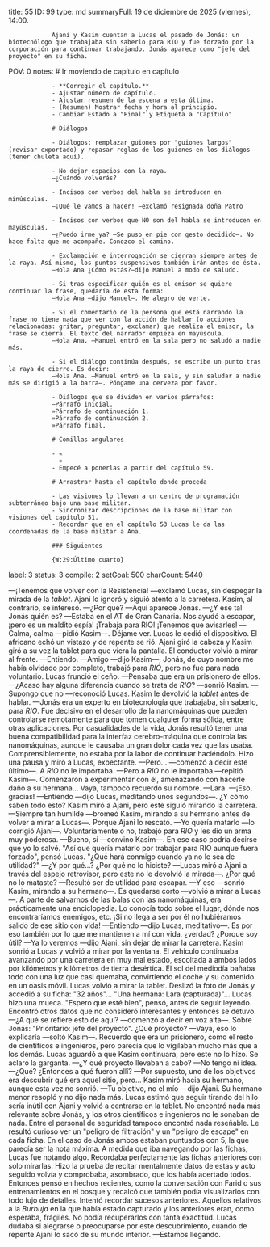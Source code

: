 title:          55
ID:             99
type:           md
summaryFull:    19 de diciembre de 2025 (viernes), 14:00.
                
                Ajani y Kasim cuentan a Lucas el pasado de Jonás: un biotecnólogo que trabajaba sin saberlo para RIO y fue forzado por la corporación para continuar trabajando. Jonás aparece como "jefe del proyecto" en su ficha.
POV:            0
notes:          # Ir moviendo de capítulo en capítulo
                
                - **Corregir el capítulo.**
                - Ajustar número de capítulo.
                - Ajustar resumen de la escena a esta última.
                - (Resumen) Mostrar fecha y hora al principio.
                - Cambiar Estado a "Final" y Etiqueta a "Capítulo"
                
                # Diálogos
                
                - Diálogos: remplazar guiones por "guiones largos" (revisar exportado) y repasar reglas de los guiones en los diálogos (tener chuleta aquí).
                
                - No dejar espacios con la raya.
                —¿Cuándo volverás?
                
                - Incisos con verbos del habla se introducen en minúsculas.
                —¡Qué le vamos a hacer! —exclamó resignada doña Patro
                
                - Incisos con verbos que NO son del habla se introducen en mayúsculas.
                —¿Puedo irme ya? —Se puso en pie con gesto decidido—. No hace falta que me acompañe. Conozco el camino.
                
                - Exclamación e interrogación se cierran siempre antes de la raya. Así mismo, los puntos suspensivos también irán antes de ésta.
                —Hola Ana ¿Cómo estás?—dijo Manuel a modo de saludo.
                
                - Si tras especificar quién es el emisor se quiere continuar la frase, quedaría de esta forma:
                —Hola Ana —dijo Manuel—. Me alegro de verte.
                
                - Si el comentario de la persona que está narrando la frase no tiene nada que ver con la acción de hablar (o acciones relacionadas: gritar, preguntar, exclamar) que realiza el emisor, la frase se cierra. El texto del narrador empieza en mayúscula.
                —Hola Ana. —Manuel entró en la sala pero no saludó a nadie más.
                
                - Si el diálogo continúa después, se escribe un punto tras la raya de cierre. Es decir:
                —Hola Ana. —Manuel entró en la sala, y sin saludar a nadie más se dirigió a la barra—. Póngame una cerveza por favor.
                
                - Diálogos que se dividen en varios párrafos:
                —Párrafo inicial.
                »Párrafo de continuación 1.
                »Párrafo de continuación 2.
                »Párrafo final.
                
                # Comillas angulares
                
                - «
                - »
                - Empecé a ponerlas a partir del capítulo 59.
                
                # Arrastrar hasta el capítulo donde proceda
                
                - Las visiones lo llevan a un centro de programación subterráneo bajo una base militar.
                - Sincronizar descripciones de la base militar con visiones del capítulo 51.
                - Recordar que en el capítulo 53 Lucas le da las coordenadas de la base militar a Ana.
                
                ### Siguientes
                
                {W:29:Último cuarto}
label:          3
status:         3
compile:        2
setGoal:        500
charCount:      5440


—¡Tenemos que volver con la Resistencia! —exclamó Lucas, sin despegar la mirada de la *tablet*.
Ajani lo ignoró y siguió atento a la carretera. Kasim, al contrario, se interesó.
—¿Por qué?
—Aquí aparece Jonás.
—¿Y ese tal Jonás quién es?
—Estaba en el AT de Gran Canaria. Nos ayudó a escapar, ¡pero es un maldito espía! ¡Trabaja para RIO! ¡Tenemos que avisarles!
—Calma, calma —pidió Kasim—. Déjame ver.
Lucas le cedió el dispositivo. El africano echó un vistazo y de repente se rió. Ajani giró la cabeza y Kasim giró a su vez la tablet para que viera la pantalla. El conductor volvió a mirar al frente.
—Entiendo.
—Amigo —dijo Kasim—, Jonás, de cuyo nombre me había olvidado por completo, trabajó para *RIO*, pero no fue para nada voluntario.
Lucas frunció el ceño.
—Pensaba que era un prisionero de ellos.
—¿Acaso hay alguna diferencia cuando se trata de *RIO*? —sonrió Kasim.
—Supongo que no —reconoció Lucas.
Kasim le devolvió la *tablet* antes de hablar.
—Jonás era un experto en biotecnología que trabajaba, sin saberlo, para *RIO*. Fue decisivo en el desarrollo de la nanomáquinas que pueden controlarse remotamente para que tomen cualquier forma sólida, entre otras aplicaciones. Por casualidades de la vida, Jonás resultó tener una buena compatibilidad para la interfaz cerebro-máquina que controla las nanomáquinas, aunque le causaba un gran dolor cada vez que las usaba. Comprensiblemente, no estaba por la labor de continuar haciéndolo.
Hizo una pausa y miró a Lucas, expectante.
—Pero... —comenzó a decir este último—. A *RIO* no le importaba.
—Pero a *RIO* no le importaba —repitió Kasim—. Comenzaron a experimentar con él, amenazando con hacerle daño a su hermana... Vaya, tampoco recuerdo su nombre.
—Lara.
—¡Eso, gracias!
—Entiendo —dijo Lucas, meditando unos segundos—. ¿Y cómo saben todo esto?
Kasim miró a Ajani, pero este siguió mirando la carretera.
—Siempre tan humilde —bromeó Kasim, mirando a su hermano antes de volver a mirar a Lucas—. Porque Ajani lo rescató.
—Yo quería matarlo —lo corrigió Ajani—. Voluntariamente o no, trabajó para *RIO* y les dio un arma muy poderosa.
—Bueno, sí —convino Kasim—. En ese caso podría decirse que yo lo salvé.
"Así que quería matarlo por trabajar para RIO aunque fuera forzado", pensó Lucas. "¿Qué hará conmigo cuando ya no le sea de utilidad?"
—¿Y por qué...? ¿Por qué no lo hiciste? —Lucas miró a Ajani a través del espejo retrovisor, pero este no le devolvió la mirada—. ¿Por qué no lo mataste?
—Resultó ser de utilidad para escapar.
—Y eso —sonrió Kasim, mirando a su hermano—. Es quedarse corto —volvió a mirar a Lucas—. A parte de salvarnos de las balas con las nanomáquinas, era prácticamente una enciclopedia. Lo conocía todo sobre el lugar, dónde nos encontraríamos enemigos, etc. ¡Si no llega a ser por él no hubiéramos salido de ese sitio con vida!
—Entiendo —dijo Lucas, meditativo—. Es por eso también por lo que me mantienen a mí con vida, ¿verdad? ¿Porque soy útil?
—Ya lo veremos —dijo Ajani, sin dejar de mirar la carretera.
Kasim sonrió a Lucas y volvió a mirar por la ventana.
El vehículo continuaba avanzando por una carretera en muy mal estado, escoltada a ambos lados por kilómetros y kilómetros de tierra desértica. El sol del mediodía bañaba todo con una luz que casi quemaba, convirtiendo el coche y su contenido en un oasis móvil.
Lucas volvió a mirar la tablet. Deslizó la foto de Jonás y accedió a su ficha: "32 años"... "Una hermana: Lara (capturada)"...
Lucas hizo una mueca. "Espero que esté bien", pensó, antes de seguir leyendo. Encontró otros datos que no consideró interesantes y entonces se detuvo.
—¿A qué se refiere esto de aquí? —comenzó a decir en voz alta—. Sobre Jonás: "Prioritario: jefe del proyecto". ¿Qué proyecto?
—Vaya, eso lo explicaría —soltó Kasim—. Recuerdo que era un prisionero, como el resto de científicos e ingenieros, pero parecía que lo vigilaban mucho más que a los demás.
Lucas aguardó a que Kasim continuara, pero este no lo hizo. Se aclaró la garganta.
—¿Y qué proyecto llevaban a cabo?
—No tengo ni idea.
—¿Qué? ¿Entonces a qué fueron allí?
—Por supuesto, uno de los objetivos era descubrir qué era aquel sitio, pero...
Kasim miró hacia su hermano, aunque esta vez no sonrió.
—Tu objetivo, no el mío —dijo Ajani.
Su hermano menor resopló y no dijo nada más.
Lucas estimó que seguir tirando del hilo sería inútil con Ajani y volvió a centrarse en la tablet. No encontró nada más relevante sobre Jonás, y los otros científicos e ingenieros no le sonaban de nada. Entre el personal de seguridad tampoco encontró nada reseñable. Le resultó curioso ver un "peligro de filtración" y un "peligro de escape" en cada ficha. En el caso de Jonás ambos estaban puntuados con 5, la que parecía ser la nota máxima.
A medida que iba navegando por las fichas, Lucas fue notando algo. Recordaba perfectamente las fichas anteriores con solo mirarlas. Hizo la prueba de recitar mentalmente datos de estas y acto seguido volvía y comprobaba, asombrado, que los había acertado todos.
Entonces pensó en hechos recientes, como la conversación con Farid o sus entrenamientos en el bosque y recalcó que también podía visualizarlos con todo lujo de detalles.
Intentó recordar sucesos anteriores.
Aquellos relativos a la *Burbuja* en la que había estado capturado y los anteriores eran, como esperaba, frágiles. No podía recuperarlos con tanta exactitud.
Lucas dudaba si alegrarse o preocuparse por este descubrimiento, cuando de repente Ajani lo sacó de su mundo interior.
—Estamos llegando.